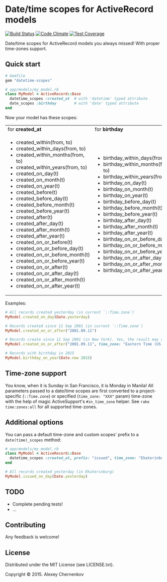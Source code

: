 # Date/time scopes for ActiveRecord models

[![Build Status](https://travis-ci.org/907th/datetime-scopes.svg?branch=master)](https://travis-ci.org/907th/datetime-scopes)
[![Code Climate](https://codeclimate.com/github/907th/datetime-scopes/badges/gpa.svg)](https://codeclimate.com/github/907th/datetime-scopes)
[![Test Coverage](https://codeclimate.com/github/907th/datetime-scopes/badges/coverage.svg)](https://codeclimate.com/github/907th/datetime-scopes/coverage)

Date/time scopes for ActiveRecord models you always missed! With proper time-zones support.

## Quick start

```ruby
# Gemfile
gem "datetime-scopes"
```

```ruby
# app/models/my_model.rb
class MyModel < ActiveRecord::Base
  datetime_scopes :created_at  # with 'datetime' typed attribute
  date_scopes :birthday        # with 'date' typed attribute
end
```

Now your model has these scopes:

<table>
<tr>
<td>
  for <b>created_at</b>
</td>
<td>
  for <b>birthday</b>
</td>
</tr>
<tr>
<td>

- created_within(from, to)
- created_within_days(from, to)
- created_within_months(from, to)
- created_within_years(from, to)
- created_on_day(t)
- created_on_month(t)
- created_on_year(t)
- created_before(t)
- created_before_day(t)
- created_before_month(t)
- created_before_year(t)
- created_after(t)
- created_after_day(t)
- created_after_month(t)
- created_after_year(t)
- created_on_or_before(t)
- created_on_or_before_day(t)
- created_on_or_before_month(t)
- created_on_or_before_year(t)
- created_on_or_after(t)
- created_on_or_after_day(t)
- created_on_or_after_month(t)
- created_on_or_after_year(t)

</td>
<td>

- birthday_within_days(from, to)
- birthday_within_months(from, to)
- birthday_within_years(from, to)
- birthday_on_day(t)
- birthday_on_month(t)
- birthday_on_year(t)
- birthday_before_day(t)
- birthday_before_month(t)
- birthday_before_year(t)
- birthday_after_day(t)
- birthday_after_month(t)
- birthday_after_year(t)
- birthday_on_or_before_day(t)
- birthday_on_or_before_month(t)
- birthday_on_or_before_year(t)
- birthday_on_or_after_day(t)
- birthday_on_or_after_month(t)
- birthday_on_or_after_year(t)

</td>
</tr>
</table>

Examples:

```ruby
# All records created yesterday (in current `::Time.zone`)
MyModel.created_on_day(Date.yesterday)

# Records created since 11 Sep 2001 (in current `::Time.zone`)
MyModel.created_on_or_after("2001.09.11")

# Records create since 11 Sep 2001 (in New York). Yes, the result may differ to previous example!
MyModel.created_on_or_after("2001.09.11", time_zone: "Eastern Time (US & Canada)")

# Records with birthday in 2015
MyModel.birthday_on_year(Date.new 2015)
```

## Time-zone support

You know, when it is Sunday in San Francisco, it is Monday in Manila!
All parameters passed to a date/time scopes are first converted to a
project-specific (`::Time.zone`) or specified (`time_zone: "XXX"` param) time-zone with the help
of magic ActiveSupport's `#in_time_zone` helper. See `rake time:zones:all` for
all supported time-zones.

## Additional options

You can pass a default time-zone and custom scopes' prefix to a `date(time)_scopes` method:

```ruby
# app/models/my_model.rb
class MyModel < ActiveRecord::Base
  datetime_scopes :created_at, prefix: "issued", time_zone: "Ekaterinburg"
end

# All records created yesterday (in Ekaterinburg)
MyModel.issued_on_day(Date.yesterday)
```

## TODO

- Complete pending tests!
- ...

## Contributing

Any feedback is welcome!

## License

Distributed under the MIT License (see LICENSE.txt).

Copyright &copy; 2015. Alexey Chernenkov
